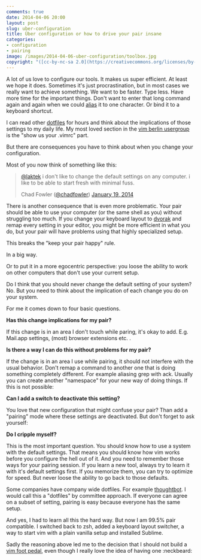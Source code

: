 ```yaml
---
comments: true
date: 2014-04-06 20:00
layout: post
slug: uber-configuration
title: Über configuration or how to drive your pair insane
categories:
- configuration
- pairing
image: /images/2014-04-06-uber-configuration/toolbox.jpg
copyright: "([cc-by-nc-sa 2.0](https://creativecommons.org/licenses/by-nc-sa/2.0/) by [dk_spook](https://secure.flickr.com/photos/dk_spook/2421009077))"
---
```


A lot of us love to configure our tools. It makes us
super efficient. At least we hope it does. Sometimes it's just
procrastination, but in most cases we really want to achieve something. We want
to be faster. Type less. Have more time for the important things. Don't want to
enter that long command again and again when we could [alias](https://github.com/r00k/dotfiles/blob/master/zsh/aliases) it to one character. Or bind it to a keyboard shortcut.

I can read other [dotfiles](https://github.com/bitboxer/dotfiles) for
hours and think about the implications of those settings to my daily
life. My most loved section in the [vim berlin usergroup](http://vimberlin.de)
is the "show us your .vimrc" part.

But there are consequences you have to think about when you change your
configuration.

Most of you now think of something like this:

> [@laktek](https://twitter.com/laktek) i don&#39;t like to change the default settings on any computer. i like to be able to start fresh with minimal fuss.
> 
> Chad Fowler ([@chadfowler](https://twitter.com/chadfowler)) [January 19,
2014](https://twitter.com/chadfowler/statuses/424901123045335040)

There is another consequence that is even more problematic. Your pair should be able
to use your computer (or the same shell as you) without struggling too much.
If you change your keyboard layout to [dvorak](https://en.wikipedia.org/wiki/Dvorak_Simplified_Keyboard)
and remap every setting in your editor, you might be more efficient in what you
do, but your pair will have problems using that highly specialized setup.

This breaks the "keep your pair happy" rule.

In a big way.

Or to put it in a more egocentric perspective: you loose the ability to work on
other computers that don't use your current setup.

Do I think that you should never change the default setting of your system? No.
But you need to think about the implication of each change you do on your system.

For me it comes down to four basic questions.

**Has this change implications for my pair?**

If this change is in an area I don't touch while paring, it's okay to add. E.g.
Mail.app settings, (most) browser extensions etc. .

**Is there a way I can do this without problems for my pair?**

If the change is in an area I use while pairing, it should not interfere with
the usual behavior. Don't remap a command to another one that is
doing something completely different. For example aliasing grep with ack. Usually you can
create another "namespace" for your new way of doing things. If this is not
possible:

**Can I add a switch to deactivate this setting?**

You love that new configuration that might confuse your pair? Than add a "pairing" mode where these settings are deactivated.
But don't forget to ask yourself:

**Do I cripple myself?**

This is the most important question. You should know how to use a system with
the default settings. That means you should know how vim works before you
configure the hell out of it. And you need to remember those ways for your
pairing session. If you learn a new tool, always try to learn it with it's
default settings first. If you memorize them, you can try to optimize for
speed. But never loose the ability to go back to those defaults.

Some companies have company wide dotfiles. For
example [thoughtbot](https://github.com/thoughtbot/dotfiles). I would call this
a "dotfiles" by committee approach. If everyone can agree on a subset of
setting, pairing is easy because everyone has the same setup.

And yes, I had to learn all this the hard way. But now I am 99.5% pair
compatible. I switched back to zsh, added a keyboard layout switcher, a way
to start vim with a plain vanilla setup and installed Sublime.

Sadly the reasoning above led me to the decision that I should not build a [vim foot pedal](https://github.com/alevchuk/vim-clutch), even though I really love the idea of having one :neckbeard:

